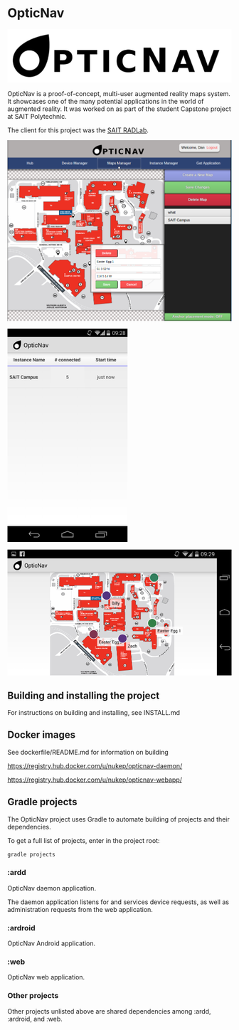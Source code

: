 OpticNav
========
![Logo](img/logo.png)

OpticNav is a proof-of-concept, multi-user augmented reality maps system.
It showcases one of the many potential applications in the world of augmented
reality.
It was worked on as part of the student Capstone project at SAIT Polytechnic.

The client for this project was the
[SAIT RADLab](https://github.com/SAITRADLab/).

![Screenshot 1](img/screenshot1.png)

![Screenshot 2](img/screenshot2.png)

![Screenshot 3](img/screenshot3.png)

Building and installing the project
-----------------------------------
For instructions on building and installing, see INSTALL.md

Docker images
-------------
See dockerfile/README.md for information on building

<https://registry.hub.docker.com/u/nukep/opticnav-daemon/>

<https://registry.hub.docker.com/u/nukep/opticnav-webapp/>

Gradle projects
---------------
The OpticNav project uses Gradle to automate building of projects and their
dependencies.

To get a full list of projects, enter in the project root:

```bash
gradle projects
```

### :ardd
OpticNav daemon application.

The daemon application listens for and services device requests, as well as
administration requests from the web application.

### :ardroid
OpticNav Android application.

### :web
OpticNav web application.

### Other projects
Other projects unlisted above are shared dependencies among :ardd, :ardroid, and
:web.

